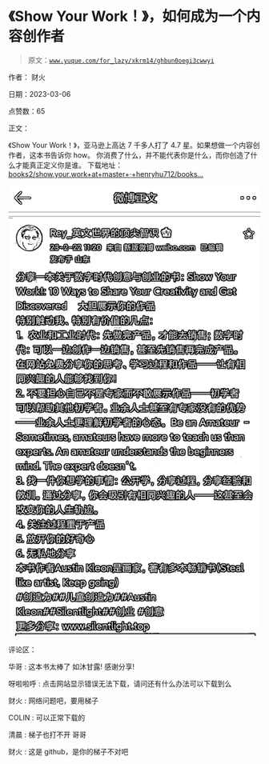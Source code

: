 # 《Show Your Work！》，如何成为一个内容创作者

> 原文：[`www.yuque.com/for_lazy/xkrm14/ghbun0oegi3cwwyi`](https://www.yuque.com/for_lazy/xkrm14/ghbun0oegi3cwwyi)



作者： 财火 

日期：2023-03-06 

点赞数：65 

正文： 

《Show Your Work！》，亚马逊上高达 7 千多人打了 4.7 星。如果想做一个内容创作者，这本书告诉你 how。 你消费了什么，并不能代表你是什么，而你创造了什么才能真正定义你是谁。 下载地址：[books2/show.your.work+at+master+·+henryhu712/books...](https://github.com/henryhu712/books2/tree/master/show.your.work) 

![](img/31486998f84dca4890e8cead3b2a4a14.png) 

评论区： 

华哥 : 这本书太棒了 如沐甘露! 感谢分享! 

呀啦啦呼 : 点击网站显示错误无法下载，请问还有什么办法可以下载到么 

财火 : 网络问题吧，要用梯子 

COLIN : 可以正常下载的 

清晨 : 梯子也打不开 哥哥 

财火 : 这是 github，是你的梯子不对吧 

